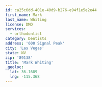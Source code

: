 ```yaml
---
id: ca25c6dd-401e-40d9-b276-e94f1e5e2e44
first_name: Mark
last_name: Whiting
license: DMD
services:
  - orthodontist
category: Dentists
address: '600 Signal Peak'
city: 'Las Vegas'
state: NV
zip: '89138'
title: 'Mark Whiting'
_geoloc:
  lat: 36.1689
  lng: -115.368
---
```

